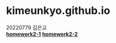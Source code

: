 # kimeunkyo.github.io
20220779 김은교<br>
[**homework2-1**](https://kimeunkyo.github.io/homework2-1.html)
[**homework2-2**](https://kimeunkyo.github.io/homework2-2.html)
